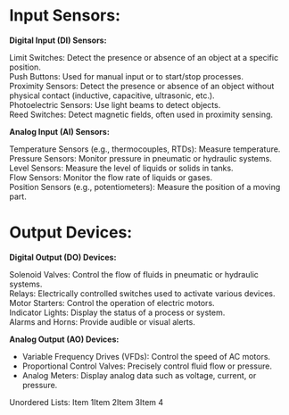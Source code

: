 
<h1>Input Sensors: </h1>

**Digital Input (DI) Sensors:**  

Limit Switches: Detect the presence or absence of an object at a specific position.  
Push Buttons: Used for manual input or to start/stop processes.  
Proximity Sensors: Detect the presence or absence of an object without physical contact (inductive, capacitive, ultrasonic, etc.).  
Photoelectric Sensors: Use light beams to detect objects.  
Reed Switches: Detect magnetic fields, often used in proximity sensing.  

**Analog Input (AI) Sensors:**  

Temperature Sensors (e.g., thermocouples, RTDs): Measure temperature.  
Pressure Sensors: Monitor pressure in pneumatic or hydraulic systems.  
Level Sensors: Measure the level of liquids or solids in tanks.  
Flow Sensors: Monitor the flow rate of liquids or gases.  
Position Sensors (e.g., potentiometers): Measure the position of a moving part.  

<h1>Output Devices:</h1>

**Digital Output (DO) Devices:**

Solenoid Valves: Control the flow of fluids in pneumatic or hydraulic systems.    
Relays: Electrically controlled switches used to activate various devices.    
Motor Starters: Control the operation of electric motors.    
Indicator Lights: Display the status of a process or system.    
Alarms and Horns: Provide audible or visual alerts.    

**Analog Output (AO) Devices:**

* Variable Frequency Drives (VFDs): Control the speed of AC motors.    
* Proportional Control Valves: Precisely control fluid flow or pressure.    
* Analog Meters: Display analog data such as voltage, current, or pressure.    

Unordered Lists:
Item 1Item 2Item 3Item 4
